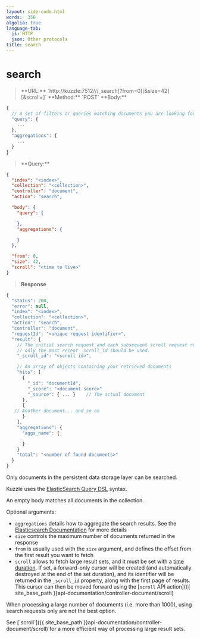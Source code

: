 ```yaml
---
layout: side-code.html
words:  356
algolia: true
language-tab:
  js: HTTP
  json: Other protocols
title: search
---
```


# search


<blockquote class="js">
<p>
**URL:** `http://kuzzle:7512/<index>/<collection>/_search[?from=0][&size=42][&scroll=<time to live>]`  
**Method:** `POST`  
**Body:**
</p>
</blockquote>


```js
{
  // A set of filters or queries matching documents you are looking for.
  "query": {
    ...
  },
  "aggregations": {
    ...
  }
}
```


<blockquote class="json">
<p>
**Query:**
</p>
</blockquote>


```json
{
  "index": "<index>",
  "collection": "<collection>",
  "controller": "document",
  "action": "search",

  "body": {
    "query": {

    },
    "aggregations": {

    }
  },

  "from": 0,
  "size": 42,
  "scroll": "<time to live>"
}
```

>**Response**

```javascript
{
  "status": 200,
  "error": null,
  "index": "<index>",
  "collection": "<collection>",
  "action": "search",
  "controller": "document",
  "requestId": "<unique request identifier>",
  "result": {
    // The initial search request and each subsequent scroll request returns a new _scroll_id 
    // only the most recent _scroll_id should be used.
    "_scroll_id": "<scroll id>",

    // An array of objects containing your retrieved documents
    "hits": [
      {
        "_id": "documentId",
        "_score": "<document score>"
        "_source": { ... }    // The actual document
      },
      {
   // Another document... and so on
      }
    ],
    "aggregations": {
      "aggs_name": {

      }
    }
    "total": "<number of found documents>"
  }
}
```

Only documents in the persistent data storage layer can be searched.

Kuzzle uses the [ElasticSearch Query DSL](https://www.elastic.co/guide/en/elasticsearch/reference/5.x/query-dsl.html) syntax.

An empty body matches all documents in the collection.

Optional arguments:

* `aggregations` details how to aggregate the search results. See the [Elasticsearch Documentation](https://www.elastic.co/guide/en/elasticsearch/reference/5.x/search-aggregations.html) for more details
* `size` controls the maximum number of documents returned in the response
* `from` is usually used with the `size` argument, and defines the offset from the first result you want to fetch
* `scroll` allows to fetch large result sets, and it must be set with a [time duration](https://www.elastic.co/guide/en/elasticsearch/reference/current/common-options.html#time-units). If set, a forward-only cursor will be created (and automatically destroyed at the end of the set duration), and its identifier will be returned in the `_scroll_id` property, along with the first page of results. This cursor can then be moved forward using the [`scroll` API action]({{ site_base_path }}api-documentation/controller-document/scroll)

<aside class="warning">
  <p>
  When processing a large number of documents (i.e. more than 1000), using search requests only are not the best option.
  </p>
  <p>
  See [`scroll`]({{ site_base_path }}api-documentation/controller-document/scroll) for a more efficient way of processing large result sets.
  </p>
</aside>
